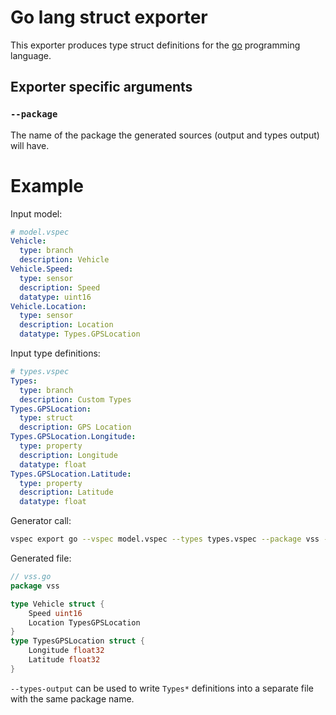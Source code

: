 # Go lang struct exporter

This exporter produces type struct definitions for the [go](https://go.dev/) programming language.

## Exporter specific arguments

### `--package`

The name of the package the generated sources (output and types output) will have.

# Example

Input model:
```yaml
# model.vspec
Vehicle:
  type: branch
  description: Vehicle
Vehicle.Speed:
  type: sensor
  description: Speed
  datatype: uint16
Vehicle.Location:
  type: sensor
  description: Location
  datatype: Types.GPSLocation
```

Input type definitions:
```yaml
# types.vspec
Types:
  type: branch
  description: Custom Types
Types.GPSLocation:
  type: struct
  description: GPS Location
Types.GPSLocation.Longitude:
  type: property
  description: Longitude
  datatype: float
Types.GPSLocation.Latitude:
  type: property
  description: Latitude
  datatype: float
```

Generator call:
```bash
vspec export go --vspec model.vspec --types types.vspec --package vss --output vss.go
```

Generated file:
```go
// vss.go
package vss

type Vehicle struct {
	Speed uint16
	Location TypesGPSLocation
}
type TypesGPSLocation struct {
	Longitude float32
	Latitude float32
}
```

`--types-output` can be used to write `Types*` definitions into a separate file with the same package name.

